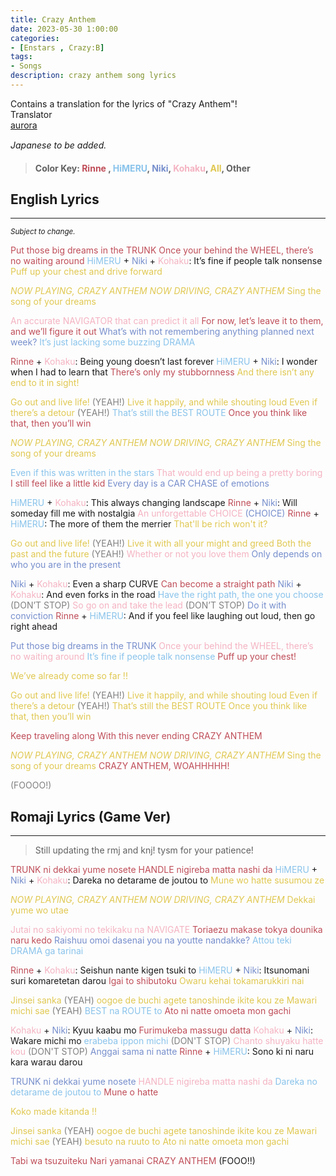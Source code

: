 ```yaml
---
title: Crazy Anthem
date: 2023-05-30 1:00:00
categories:
- [Enstars , Crazy:B]
tags:
- Songs
description: crazy anthem song lyrics
---
```


<div class="preview-wrapper reverse" style="--storyColor: #hex;--storyColor-rgb: r,g,b;--storyColor-h: hue;--storyColor-s: saturation%;--storyColor-l: lightness%;">
  <div class="grid-wrapper">
      <div class="preview-background" style="background-image: url('https://res.cloudinary.com/djq41tb84/image/upload/v1708189802/agfaoj6efmllt62km31u.png')"></div>
      <div class="preview-box" style="background: calc(var(--card-background) + 2%)">
          <div class="info-area">
              <div class="synopsis" style="width: 90%;">
                Contains a translation for the lyrics of "Crazy Anthem"!
              </div>
          </div>
          <div class="info-item tl">
              <div class="label">
                  Translator
              </div>
              <div class="value">
                  <a href="https://twitter.com/azurecrystalz">aurora</a>
              </div>
            </div>
        </div>
  </div>
</div>


<!-- more -->

<div style="margin-top: 3%">
  <style>
    .hint--error.hint--top-left:before, .hint--error.hint--top-right:before, .hint--error.hint--top:before {
    border-top-color: #6a3446;
    }
    .hint--error:after {
    background-color: #6a3446;
    text-shadow: 0 -1px 0px #592726;
    }
    [character] {
      --dark-mode: hsl(var(--hue), 30%, 30%);
      display: flex;
    }
    [character]::before {
      position: absolute;
      margin-left: 75px;
    }
    [character] p {
      max-width: calc(100% - 75px);
      margin-left: 75px;
      color: inherit;
    }
    :root[theme='dark'] [character] p {
      background: var(--dark-mode);
    }
    :root[theme='dark'] [character] p .thought {
      color: #9f9fff;
    }
    :root[theme='light'] [character] p {
      background: var(--light-mode);
    }
    [character] p:first-child {
      margin-top: 20px;
      border-top-left-radius: 0px;
    }
    [character] p:first-child::before {
      position: absolute;
      left: 0;
    }
    [character]::after {
      display: none;
      left: 65px;
      top: 37px;
    }
    .msr-narration {
      display: flex;
      align-items: center;
      margin: 20px 0px;
      gap: 5px;
    }
    .msr-narration::before {
      content: "";
      display: inline-block;
      background: var(--article-text);
      height: 1px;
      width: 15%;
    }
    .msr-narration p {
      margin: 0;
    }
    @media (max-width: 650px) {
    [character] p {
        margin:0 0 .4em 65px;
        padding: .72em;
        margin-left: 55px !important;
    }
    [character]::before,[character][hidden]::before,[character][unknown]::before {
        margin-left: 70px;
        margin-left: 55px !important;
    }
}    
  </style>

  *Japanese to be added.*
  >#### Color Key: <span style="color: #bf4d58;">Rinne</span> , <span style="color: #89C3EB;">HiMERU</span>, <span style="color: #768ecc;">Niki</span>, <span style="color: #F4B3C2;">Kohaku</span>, <span style="color:#e0c851;">All</span>, Other

  ## English Lyrics
  ***
  <small><i>Subject to change.</i></small>

  <span style="color: #bf4d58;">Put those big dreams in the TRUNK</span>
  <span style="color: #bf4d58;">Once your behind the WHEEL, there’s no waiting around</span>
  <span style="color: #89C3EB;">HiMERU</span> + <span style="color: #768ecc;">Niki</span> + <span style="color: #F4B3C2;">Kohaku</span>: It’s fine if people talk nonsense
  <span style="color:#e0c851;">Puff up your chest and drive forward</span>

  <span style="color:#e0c851;">*NOW PLAYING, CRAZY ANTHEM*
  *NOW DRIVING, CRAZY ANTHEM*
  Sing the song of your dreams</span>

  <span style="color: #F4B3C2;">An accurate NAVIGATOR that can predict it all</span>
  <span style="color: #bf4d58;">For now, let’s leave it to them, and we’ll figure it out</span>
  <span style="color: #768ecc;">What’s with not remembering anything planned next week?</span>
  <span style="color: #89C3EB;">It’s just lacking some buzzing DRAMA</span>

  <span style="color: #bf4d58;">Rinne</span> + <span style="color: #F4B3C2;">Kohaku</span>: Being young doesn’t last forever
  <span style="color: #89C3EB;">HiMERU</span> + <span style="color: #768ecc;">Niki</span>: I wonder when I had to learn that
  <span style="color: #bf4d58;">There’s only my stubbornness</span>
  <span style="color:#e0c851;">And there isn’t any end to it in sight!</span>

  <span style="color:#e0c851;">Go out and live life!</span> <span style="color: grey">(YEAH!)</span> <span style="color:#e0c851;">Live it happily, and while shouting loud
  Even if there’s a detour </span><span style="color: grey">(YEAH!)</span>
  <span style="color: #89C3EB;">That’s still the BEST ROUTE</span>
  <span style="color: #bf4d58;">Once you think like that, then you’ll win</span>

  <span style="color:#e0c851;">*NOW PLAYING, CRAZY ANTHEM*
  *NOW DRIVING, CRAZY ANTHEM*
  Sing the song of your dreams</span>

  <span style="color: #89C3EB;">Even if this was written in the stars</span>
  <span style="color: #F4B3C2;">That would end up being a pretty boring</span>
  <span style="color: #bf4d58;">I still feel like a little kid</span>
  <span style="color: #768ecc;">Every day is a CAR CHASE of emotions</span>

  <span style="color: #89C3EB;">HiMERU</span> + <span style="color: #F4B3C2;">Kohaku</span>: This always changing landscape
  <span style="color: #bf4d58;">Rinne</span> + <span style="color: #768ecc;">Niki</span>: Will someday fill me with nostalgia
  <span style="color: #F4B3C2;">An unforgettable CHOICE</span><span style="color: #768ecc;"> (CHOICE)</span>
  <span style="color: #bf4d58;">Rinne</span> + <span style="color: #89C3EB;">HiMERU</span>: The more of them the merrier
  <span style="color:#e0c851;">That'll be rich won't it?</span>

  <span style="color:#e0c851;">Go out and live life!</span> <span style="color: grey">(YEAH!)</span> <span style="color:#e0c851;">Live it with all your might and greed
  Both the past and the future </span><span style="color: grey">(YEAH!)</span>
  <span style="color: #F4B3C2;">Whether or not you love them</span>
  <span style="color: #768ecc;">Only depends on who you are in the present</span>

  <span style="color: #768ecc;">Niki</span> + <span style="color: #F4B3C2;">Kohaku</span>: Even a sharp CURVE
  <span style="color: #bf4d58;">Can become a straight path</span>
  <span style="color: #768ecc;">Niki</span> + <span style="color: #F4B3C2;">Kohaku</span>: And even forks in the road
  <span style="color: #89C3EB;">Have the right path, the one you choose</span> <span style="color: grey">(DON’T STOP)</span>
  <span style="color: #F4B3C2;">So go on and take the lead</span> <span style="color: grey">(DON’T STOP)</span>
  <span style="color: #768ecc;">Do it with conviction</span>
  <span style="color: #bf4d58;">Rinne</span> + <span style="color: #89C3EB;">HiMERU</span>: And if you feel like laughing out loud, then go right ahead

  <span style="color: #768ecc;">Put those big dreams in the TRUNK</span>
  <span style="color: #F4B3C2;">Once your behind the WHEEL, there’s no waiting around</span>
  <span style="color: #89C3EB;">It’s fine if people talk nonsense</span>
  <span style="color: #bf4d58;">Puff up your chest!</span>

  <span style="color:#e0c851;">We’ve already come so far !!</span>

  <span style="color:#e0c851;">Go out and live life! </span><span style="color: grey">(YEAH!)</span><span style="color:#e0c851;"> Live it happily, and while shouting loud
  Even if there’s a detour </span><span style="color: grey">(YEAH!)</span>
  <span style="color:#e0c851;">That’s still the BEST ROUTE
  Once you think like that, then you’ll win</span>

  <span style="color: #bf4d58;">Keep traveling along</span>
  <span style="color: #bf4d58;">With this never ending CRAZY ANTHEM</span>

  <span style="color:#e0c851;">*NOW PLAYING, CRAZY ANTHEM*
  *NOW DRIVING, CRAZY ANTHEM*
  Sing the song of your dreams</span>
  <span style="color: #bf4d58;">CRAZY ANTHEM, WOAHHHHH!</span>
  
  <span style="color: grey">(FOOOO!)</span>

  ## Romaji Lyrics (Game Ver)
  ***
  > Still updating the rmj and knj! tysm for your patience!

  <span style="color: #bf4d58;">TRUNK ni dekkai yume nosete</span>
  <span style="color: #bf4d58;">HANDLE nigireba matta nashi da</span>
  <span style="color: #89C3EB;">HiMERU</span> + <span style="color: #768ecc;">Niki</span> + <span style="color: #F4B3C2;">Kohaku</span>: Dareka no detarame de joutou to
  <span style="color:#e0c851;">Mune wo hatte susumou ze</span>

  <span style="color:#e0c851;">*NOW PLAYING, CRAZY ANTHEM*
  *NOW DRIVING, CRAZY ANTHEM*
  Dekkai yume wo utae</span>

  <span style="color: #F4B3C2;">Jutai no sakiyomi no tekikaku na NAVIGATE</span>
  <span style="color: #bf4d58;">Toriaezu makase tokya dounika naru kedo</span>
  <span style="color: #768ecc;">Raishuu omoi dasenai you na youtte nandakke?</span>
  <span style="color: #89C3EB;">Attou teki DRAMA ga tarinai</span>

  <span style="color: #bf4d58;">Rinne</span> + <span style="color: #F4B3C2;">Kohaku</span>: Seishun nante kigen tsuki to
  <span style="color: #89C3EB;">HiMERU</span> + <span style="color: #768ecc;">Niki</span>: Itsunomani suri komaretetan darou
  <span style="color: #bf4d58;">Igai to shibutoku</span>
   <span style="color:#e0c851;">Owaru kehai tokamarukkiri nai</span>

   <span style="color:#e0c851;">Jinsei sanka</span> <span style="color:grey;"> (YEAH)</span>  <span style="color:#e0c851;">oogoe de buchi agete tanoshinde ikite kou ze
   Mawari michi sae</span>  <span style="color:grey;">(YEAH)</span>
  <span style="color: #89C3EB;">BEST na ROUTE to</span>
  <span style="color: #bf4d58;">Ato ni natte omoeta mon gachi</span>

  <span style="color: #F4B3C2;">Kohaku</span> + <span style="color: #768ecc;">Niki</span>: Kyuu kaabu mo
  <span style="color: #bf4d58;">Furimukeba massugu datta</span>
  <span style="color: #F4B3C2;">Kohaku</span> + <span style="color: #768ecc;">Niki</span>: Wakare michi mo 
  <span style="color: #89C3EB;">erabeba ippon michi </span> <span style="color: grey">(DON'T STOP)</span>
  <span style="color: #F4B3C2;">Chanto shuyaku hatte kou</span><span style="color: grey"> (DON'T STOP)</span>
  <span style="color: #768ecc;">Anggai sama ni natte</span>
  <span style="color: #bf4d58;">Rinne</span> + <span style="color: #89C3EB;">HiMERU</span>: Sono ki ni naru kara warau darou

  <span style="color: #768ecc;">TRUNK ni dekkai yume nosete</span>
  <span style="color: #F4B3C2;">HANDLE nigireba matta nashi da</span>
  <span style="color: #89C3EB;">Dareka no detarame de joutou to</span>
  <span style="color: #bf4d58;">Mune o hatte</span> 

  <span style="color:#e0c851;">Koko made kitanda !!</span>

  <span style="color:#e0c851;">Jinsei sanka</span> <span style="color: grey">(YEAH)</span>  <span style="color:#e0c851;">oogoe de buchi agete tanoshinde ikite kou ze
  Mawari michi sae</span> <span style="color: grey">(YEAH)</span>  <span style="color:#e0c851;">besuto na ruuto to</span>
   <span style="color:#e0c851;">Ato ni natte omoeta mon gachi</span>

  <span style="color: #bf4d58;">Tabi wa tsuzuiteku</span>
  <span style="color: #bf4d58;">Nari yamanai CRAZY ANTHEM</span>
  (FOOO!!)


  <!-- CONTENT GOES HERE -->

  <!-- 
  SPEECH BUBBLE FORMAT: 
  {% bubble [CHARACTER_FIRST_NAME] [ATTRIBUTE(optional)]}
    DIALOGUE TEXT HERE

    ADD A LINE SPACE FOR A NEW LINE

    <th>EMBED THOUGHT DIALOGUE WITH THESE TAGS</th>
  {% endbubble %}
  -->

  </div>
